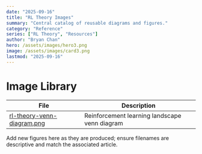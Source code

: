 ```yaml
---
date: "2025-09-16"
title: "RL Theory Images"
summary: "Central catalog of reusable diagrams and figures."
category: "Reference"
series: ["RL Theory", "Resources"]
author: "Bryan Chan"
hero: /assets/images/hero3.png
image: /assets/images/card3.png
lastmod: "2025-09-16"
---
```


# Image Library

| File | Description |
|------|-------------|
| [rl-theory-venn-diagram.png](./rl-theory-venn-diagram.png) | Reinforcement learning landscape venn diagram |

Add new figures here as they are produced; ensure filenames are descriptive and match the associated article.
